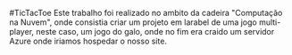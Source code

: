 #TicTacToe
Este trabalho foi realizado no ambito da cadeira "Computação na Nuvem", onde consistia criar um projeto em larabel de uma jogo multi-player, neste caso, um jogo do galo, onde no fim era craido um servidor Azure onde iriamos hospedar o nosso site.
